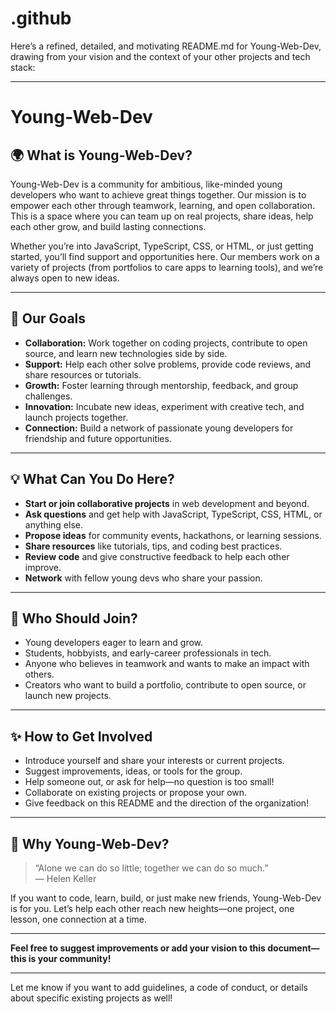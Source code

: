 # .github
Here’s a refined, detailed, and motivating README.md for Young-Web-Dev, drawing from your vision and the context of your other projects and tech stack:

---

# Young-Web-Dev

## 🌍 What is Young-Web-Dev?

Young-Web-Dev is a community for ambitious, like-minded young developers who want to achieve great things together. Our mission is to empower each other through teamwork, learning, and open collaboration. This is a space where you can team up on real projects, share ideas, help each other grow, and build lasting connections.

Whether you’re into JavaScript, TypeScript, CSS, or HTML, or just getting started, you’ll find support and opportunities here. Our members work on a variety of projects (from portfolios to care apps to learning tools), and we’re always open to new ideas.

---

## 🚩 Our Goals

- **Collaboration:** Work together on coding projects, contribute to open source, and learn new technologies side by side.
- **Support:** Help each other solve problems, provide code reviews, and share resources or tutorials.
- **Growth:** Foster learning through mentorship, feedback, and group challenges.
- **Innovation:** Incubate new ideas, experiment with creative tech, and launch projects together.
- **Connection:** Build a network of passionate young developers for friendship and future opportunities.

---

## 💡 What Can You Do Here?

- **Start or join collaborative projects** in web development and beyond.
- **Ask questions** and get help with JavaScript, TypeScript, CSS, HTML, or anything else.
- **Propose ideas** for community events, hackathons, or learning sessions.
- **Share resources** like tutorials, tips, and coding best practices.
- **Review code** and give constructive feedback to help each other improve.
- **Network** with fellow young devs who share your passion.

---

## 🌱 Who Should Join?

- Young developers eager to learn and grow.
- Students, hobbyists, and early-career professionals in tech.
- Anyone who believes in teamwork and wants to make an impact with others.
- Creators who want to build a portfolio, contribute to open source, or launch new projects.

---

## ✨ How to Get Involved

- Introduce yourself and share your interests or current projects.
- Suggest improvements, ideas, or tools for the group.
- Help someone out, or ask for help—no question is too small!
- Collaborate on existing projects or propose your own.
- Give feedback on this README and the direction of the organization!

---

## 🤗 Why Young-Web-Dev?

> “Alone we can do so little; together we can do so much.”  
> — Helen Keller

If you want to code, learn, build, or just make new friends, Young-Web-Dev is for you. Let’s help each other reach new heights—one project, one lesson, one connection at a time.

---

**Feel free to suggest improvements or add your vision to this document—this is your community!**

---

Let me know if you want to add guidelines, a code of conduct, or details about specific existing projects as well!
